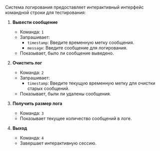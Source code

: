 Система логирования предоставляет интерактивный интерфейс командной строки для тестирования:

1. **Вывести сообщение**
   - Команда: `1`
   - Запрашивает:
     - `timestamp`: Введите временную метку сообщения.
     - `message`: Введите сообщение для логирования.
   - Показывает, было ли сообщение выведено.

2. **Очистить лог**
   - Команда: `2`
   - Запрашивает:
     - `timestamp`: Введите текущую временную метку для очистки старых сообщений.
   - Показывает, были ли удалены сообщения.

3. **Получить размер лога**
   - Команда: `3`
   - Показывает текущее количество сообщений в логе.

4. **Выход**
   - Команда: `4`
   - Завершает интерактивную сессию.
